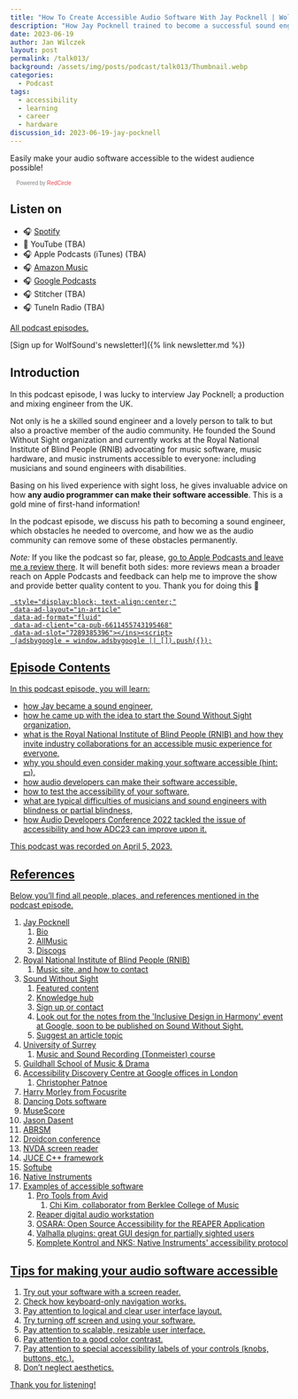```yaml
---
title: "How To Create Accessible Audio Software With Jay Pocknell | WolfTalk #013"
description: "How Jay Pocknell trained to become a successful sound engineer despite a sight impairment and how he founded Sound Without Sight to make music performance and engineering accessible to everyone."
date: 2023-06-19
author: Jan Wilczek
layout: post
permalink: /talk013/
background: /assets/img/posts/podcast/talk013/Thumbnail.webp
categories:
  - Podcast
tags:
  - accessibility
  - learning
  - career
  - hardware
discussion_id: 2023-06-19-jay-pocknell
---
```

Easily make your audio software accessible to the widest audience possible!

<script async defer onload="redcircleIframe();" src="https://api.podcache.net/embedded-player/sh/bf40a1d2-7e41-4ddb-8c3a-ed82394723ba/ep/cf1ba41a-5837-463c-bc7e-3e991b63b6bc"></script> <div class="redcirclePlayer-cf1ba41a-5837-463c-bc7e-3e991b63b6bc"></div> <style> .redcircle-link:link { color: #ea404d; text-decoration: none; } .redcircle-link:hover { color: #ea404d; } .redcircle-link:active { color: #ea404d; } .redcircle-link:visited { color: #ea404d; } </style>
<p style="margin-top:3px;margin-left:11px;font-family: sans-serif;font-size: 10px; color: gray;">Powered by <a class="redcircle-link" href="https://redcircle.com?utm_source=rc_embedded_player&utm_medium=web&utm_campaign=embedded_v1">RedCircle</a></p>

## Listen on

* 🎧 [Spotify](https://open.spotify.com/episode/3i9ftXnSBoA4LBY3Euzpd3?si=ecf61583cb6548b2)
* 🎥 YouTube (TBA)
* 🎧 Apple Podcasts (iTunes) (TBA)
* 🎧 [Amazon Music](https://music.amazon.com/podcasts/b42682b5-61ba-4a6f-8b11-aed42b07ef9f/episodes/cd834b11-5859-4bcf-98ab-8f72a8190dda/how-to-create-accessible-audio-software-with-jay-pocknell-wolftalk-013)
* 🎧 [Google Podcasts](https://podcasts.google.com/feed/aHR0cHM6Ly9mZWVkcy5yZWRjaXJjbGUuY29tL2JmNDBhMWQyLTdlNDEtNGRkYi04YzNhLWVkODIzOTQ3MjNiYQ/episode/MzdhYWY5NjUtNWZiOS00MWFkLThmZGYtM2VkODQ2ZjZmMTcx?sa=X&ved=0CAUQkfYCahcKEwj4wvnai9D_AhUAAAAAHQAAAAAQAQ)
* 🎧 Stitcher (TBA)
* 🎧 TuneIn Radio (TBA)

[All podcast episodes.](/podcast)

[Sign up for WolfSound's newsletter!]({% link newsletter.md %})

## Introduction

In this podcast episode, I was lucky to interview Jay Pocknell; a production and mixing engineer from the UK.

Not only is he a skilled sound engineer and a lovely person to talk to but also a proactive member of the audio community. He founded the Sound Without Sight organization and currently works at the Royal National Institute of Blind People (RNIB) advocating for music software, music hardware, and music instruments accessible to everyone: including musicians and sound engineers with disabilities.

Basing on his lived experience with sight loss, he gives invaluable advice on how **any audio programmer can make their software accessible**. This is a gold mine of first-hand information!

In the podcast episode, we discuss his path to becoming a sound engineer, which obstacles he needed to overcome, and how we as the audio community can remove some of these obstacles permanently.

*Note:* If you like the podcast so far, please, [go to Apple Podcasts and leave me a review there](https://podcasts.apple.com/us/podcast/wolftalk-podcast-about-audio-programming-people-careers/id1595913701). It will benefit both sides: more reviews mean a broader reach on Apple Podcasts and feedback can help me to improve the show and provide better quality content to you. Thank you for doing this 🙏

<script defer src="https://pagead2.googlesyndication.com/pagead/js/adsbygoogle.js?client=ca-pub-6611455743195468"
     crossorigin="anonymous"></script><ins class="adsbygoogle"
     style="display:block; text-align:center;"
     data-ad-layout="in-article"
     data-ad-format="fluid"
     data-ad-client="ca-pub-6611455743195468"
     data-ad-slot="7289385396"></ins><script>
     (adsbygoogle = window.adsbygoogle || []).push({});
</script>

## Episode Contents

In this podcast episode, you will learn:

- how Jay became a sound engineer,
- how he came up with the idea to start the Sound Without Sight organization,
- what is the Royal National Institute of Blind People (RNIB) and how they invite industry collaborations for an accessible music experience for everyone,
- why you should even consider making your software accessible (hint: 💵),
- how audio developers can make their software accessible,
- how to test the accessibility of your software,
- what are typical difficulties of musicians and sound engineers with blindness or partial blindness,
- how Audio Developers Conference 2022 tackled the issue of accessibility and how ADC23 can improve upon it.

This podcast was recorded on April 5, 2023.

## References

Below you’ll find all people, places, and references mentioned in the podcast episode.

1. Jay Pocknell
    1. [Bio](https://soundwithoutsight.org/team/jay-pocknell/)
    2. [AllMusic](https://www.allmusic.com/artist/jay-pocknell-mn0003602484)
    3. [Discogs](https://www.discogs.com/artist/6490658-Jay-Pocknell)
2. [Royal National Institute of Blind People (RNIB)](https://www.rnib.org.uk/)
    1. [Music site, and how to contact](https://rnib.org.uk/music) 
3. [Sound Without Sight](https://soundwithoutsight.org/)
    1. [Featured content](https://soundwithoutsight.org/news-and-features/)
    2. [Knowledge hub](https://soundwithoutsight.org/knowledge-hub/hub-index/)
    3. [Sign up or contact](https://soundwithoutsight.org/contact/)
    4. Look out for the notes from the ['Inclusive Design in Harmony'](https://www.mia.org.uk/2023/04/event-inclusive-design-in-harmony/) event at Google, soon to be published on Sound Without Sight.
    5. [Suggest an article topic](https://soundwithoutsight.org/sound-without-sight-update-your-ideas-wanted/)
4. [University of Surrey](https://www.surrey.ac.uk/)
    1. [Music and Sound Recording (Tonmeister) course](https://www.surrey.ac.uk/undergraduate/music-and-sound-recording-tonmeister)
5. [Guildhall School of Music & Drama](https://www.gsmd.ac.uk/)
6. [Accessibility Discovery Centre at Google offices in London](https://blog.google/around-the-globe/google-europe/united-kingdom/the-accessibility-discovery-centre-is-open-for-collaboration/)
    1. [Christopher Patnoe](https://uk.linkedin.com/in/patnoe)
7. [Harry Morley from Focusrite](https://www.linkedin.com/in/harry-morley/?originalSubdomain=uk)
8. [Dancing Dots software](https://www.dancingdots.com/main/index.htm)
9. [MuseScore](https://musescore.org/)
10. [Jason Dasent](https://www.jasondasentinstudio.com/)
11. [ABRSM](https://www.abrsm.org/)
12. [Droidcon conference](https://www.droidcon.com/)
13. [NVDA screen reader](https://www.nvaccess.org/)
14. [JUCE C++ framework](https://juce.com/)
15. [Softube](https://www.softube.com/)
16. [Native Instruments](https://www.native-instruments.com/en/)
17. Examples of accessible software
    1. [Pro Tools from Avid](https://www.avid.com/pro-tools)
        1. [Chi Kim](https://www.linkedin.com/in/chi-kim-65221725/), collaborator from [Berklee College of Music](https://www.berklee.edu)
    2. [Reaper digital audio workstation](https://www.reaper.fm/)
    3. [OSARA: Open Source Accessibility for the REAPER Application](https://osara.reaperaccessibility.com/)
    4. [Valhalla](https://valhalladsp.com) plugins: great GUI design for partially sighted users
    5. [Komplete Kontrol and NKS](https://www.native-instruments.com/en/specials/ni-accessibility-helper/): Native Instruments' accessibility protocol

## Tips for making your audio software accessible

1. Try out your software with a screen reader.
2. Check how keyboard-only navigation works.
3. Pay attention to logical and clear user interface layout.
4. Try turning off screen and using your software.
5. Pay attention to scalable, resizable user interface.
6. Pay attention to a good color contrast.
7. Pay attention to special accessibility labels of your controls (knobs, buttons, etc.).
8. Don’t neglect aesthetics.

Thank you for listening!
